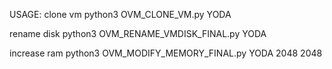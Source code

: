 USAGE:
clone vm
python3 OVM_CLONE_VM.py YODA

rename disk
python3 OVM_RENAME_VMDISK_FINAL.py YODA

increase ram
python3 OVM_MODIFY_MEMORY_FINAL.py YODA 2048 2048


